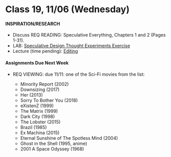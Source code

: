  # Class 19, 11/06 (Wednesday)


#### INSPIRATION/RESEARCH

 *  Discuss REQ READING: Speculative Everything, Chapters 1 and 2 (Pages 1-31). 
 *  LAB: [Speculative Design Thought Experiments Exercise](https://docs.google.com/document/d/1GMtD06JEClsKpKafFgaFh9QXRhHSPXCsXrhaCIWawiY/edit?usp=sharing) 
 * Lecture (time pending): [Editing](https://docs.google.com/presentation/d/13qOxrtrMpmYPSZ4qcbl82TZd2EHHyaBk7luHYXuyA14/edit?usp=sharing)

 #### Assignments Due Next Week
 
* REQ VIEWING: due 11/11: one of the Sci-Fi movies from the list:

  * Minority Report (2002)
  * Downsizing (2017)
  * Her (2013)
  * Sorry To Bother You (2018)
  * eXistenZ (1999)
  * The Matrix (1999)
  * Dark City (1998)
  * The Lobster (2015)
  * Brazil (1985)
  * Ex Machina (2015)
  * Eternal Sunshine of The Spotless Mind (2004)
  * Ghost in the Shell (1995, anime)
  * 2001 A Space Odyssey (1968)
